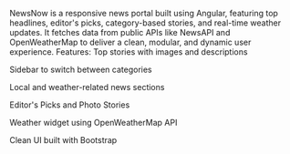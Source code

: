 NewsNow is a responsive news portal built using Angular, featuring top headlines, editor's picks, category-based stories, and real-time weather updates.
It fetches data from public APIs like NewsAPI and OpenWeatherMap to deliver a clean, modular, and dynamic user experience.
Features:
Top stories with images and descriptions

Sidebar to switch between categories

Local and weather-related news sections

Editor's Picks and Photo Stories

Weather widget using OpenWeatherMap API

Clean UI built with Bootstrap
